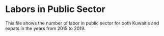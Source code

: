 # Labors in Public Sector

This file shows the number of labor in public sector for both Kuwaitis and expats in the years from 2015 to 2019. 
